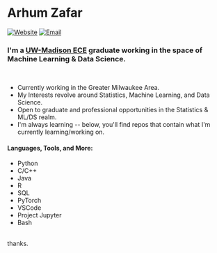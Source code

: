 # Arhum Zafar

[![Website](https://img.shields.io/badge/LinkedIn-%2B-blue)](https://www.linkedin.com/in/arhumz/)
[![Email](https://img.shields.io/badge/Contact-Email-green/)](mailto:work.arhum@gmail.com)



### I'm a [UW-Madison ECE](https://www.engr.wisc.edu/department/electrical-computer-engineering/) graduate working in the space of Machine Learning & Data Science.
<br>

- Currently working in the Greater Milwaukee Area. 
- My Interests revolve around Statistics, Machine Learning, and Data Science.
- Open to graduate and professional opportunities in the Statistics & ML/DS realm. 
- I'm always learning -- below, you'll find repos that contain what I'm currently learning/working on.


#### Languages, Tools, and More:

- Python
- C/C++
- Java
- R
- SQL
- PyTorch
- VSCode
- Project Jupyter
- Bash

<br>
thanks.

